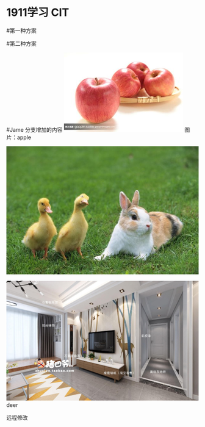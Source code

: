 # 1911学习 CIT


#第一种方案

#第二种方案


#Jame 分支增加的内容
![](./apple.jpg)
图片：apple
 
 ![](./bunny_duck.jpg)
 
 ![鹿](./deer.jpg)deer
 
远程修改
